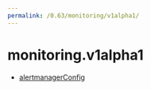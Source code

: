 ```yaml
---
permalink: /0.63/monitoring/v1alpha1/
---
```


# monitoring.v1alpha1



* [alertmanagerConfig](alertmanagerConfig.md)